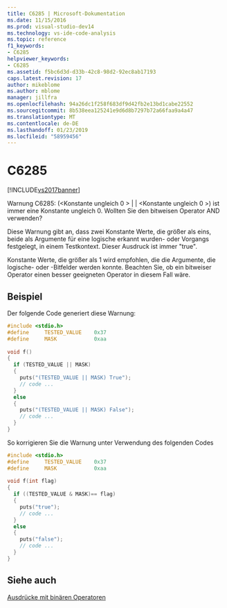 ```yaml
---
title: C6285 | Microsoft-Dokumentation
ms.date: 11/15/2016
ms.prod: visual-studio-dev14
ms.technology: vs-ide-code-analysis
ms.topic: reference
f1_keywords:
- C6285
helpviewer_keywords:
- C6285
ms.assetid: f5bc6d3d-d33b-42c8-98d2-92ec8ab17193
caps.latest.revision: 17
author: mikeblome
ms.author: mblome
manager: jillfra
ms.openlocfilehash: 94a26dc1f258f683df9d42fb2e13bd1cabe22552
ms.sourcegitcommit: 8b538eea125241e9d6d8b7297b72a66faa9a4a47
ms.translationtype: MT
ms.contentlocale: de-DE
ms.lasthandoff: 01/23/2019
ms.locfileid: "58959456"
---
```

# <a name="c6285"></a>C6285
[!INCLUDE[vs2017banner](../includes/vs2017banner.md)]

Warnung C6285: (\<Konstante ungleich 0 > &#124; &#124; \<Konstante ungleich 0 >) ist immer eine Konstante ungleich 0. Wollten Sie den bitweisen Operator AND verwenden?  
  
 Diese Warnung gibt an, dass zwei Konstante Werte, die größer als eins, beide als Argumente für eine logische erkannt wurden- oder Vorgangs festgelegt, in einem Testkontext. Dieser Ausdruck ist immer "true".  
  
 Konstante Werte, die größer als 1 wird empfohlen, die die Argumente, die logische- oder -Bitfelder werden konnte. Beachten Sie, ob ein bitweiser Operator einen besser geeigneten Operator in diesem Fall wäre.  
  
## <a name="example"></a>Beispiel  
 Der folgende Code generiert diese Warnung:  
  
```cpp  
#include <stdio.h>  
#define     TESTED_VALUE    0x37  
#define     MASK            0xaa  
  
void f()  
{  
  if (TESTED_VALUE || MASK)   
  {  
    puts("(TESTED_VALUE || MASK) True");  
    // code ...  
  }  
  else   
  {  
    puts("(TESTED_VALUE || MASK) False");  
    // code ...  
  }  
}  
```  
  
 So korrigieren Sie die Warnung unter Verwendung des folgenden Codes  
  
```cpp  
#include <stdio.h>  
#define     TESTED_VALUE    0x37  
#define     MASK            0xaa  
  
void f(int flag)  
{  
  if ((TESTED_VALUE & MASK)== flag)  
  {  
    puts("true");  
    // code ...  
  }  
  else  
  {  
    puts("false");  
    // code ...  
  }  
}  
```  
  
## <a name="see-also"></a>Siehe auch  
 [Ausdrücke mit binären Operatoren](http://msdn.microsoft.com/library/6dea3df4-a4bd-42c3-9807-4a27c120ac9a)
